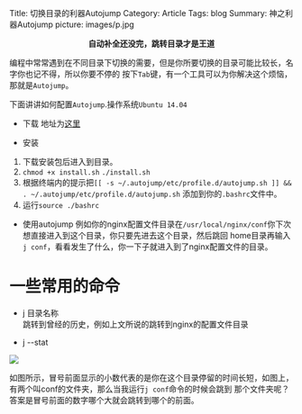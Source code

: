Title: 切换目录的利器Autojump
Category: Article
Tags: blog
Summary: 神之利器Autojump
picture: images/p.jpg

<center style="font-weight:bold">自动补全还没完，跳转目录才是王道</center>

编程中常常遇到在不同目录下切换的需要，但是你所要切换的目录可能比较长，名字你也记不得，所以你要不停的
按下`Tab`键，有一个工具可以为你解决这个烦恼，那就是`Autojump`。

下面讲讲如何配置`Autojump`.操作系统`Ubuntu 14.04`

* 下载
地址为[这里](http://pan.baidu.com/s/1mh4G5bq)

* 安装  
1. 下载安装包后进入到目录。
2. `chmod +x install.sh`  `./install.sh`
3. 根据终端内的提示把`[[ -s ~/.autojump/etc/profile.d/autojump.sh ]] && . ~/.autojump/etc/profile.d/autojump.sh`
添加到你的`.bashrc`文件中。
4. 运行`source ./bashrc`

* 使用autojump
例如你的nginx配置文件目录在`/usr/local/nginx/conf`你下次想直接进入到这个目录，你只要先进去这个目录，然后跳回
home目录再输入`j conf`，看看发生了什么，你一下子就进入到了nginx配置文件的目录。


一些常用的命令
========================
* j  目录名称   
跳转到曾经的历史，例如上文所说的跳转到nginx的配置文件目录

* j --stat

<img src="/images/autojump-1.png">

如图所示，冒号前面显示的小数代表的是你在这个目录停留的时间长短，如图上，有两个叫conf的文件夹，那么当我运行`j conf`命令的时候会跳到
那个文件夹呢？答案是冒号前面的数字哪个大就会跳转到哪个的前面。
